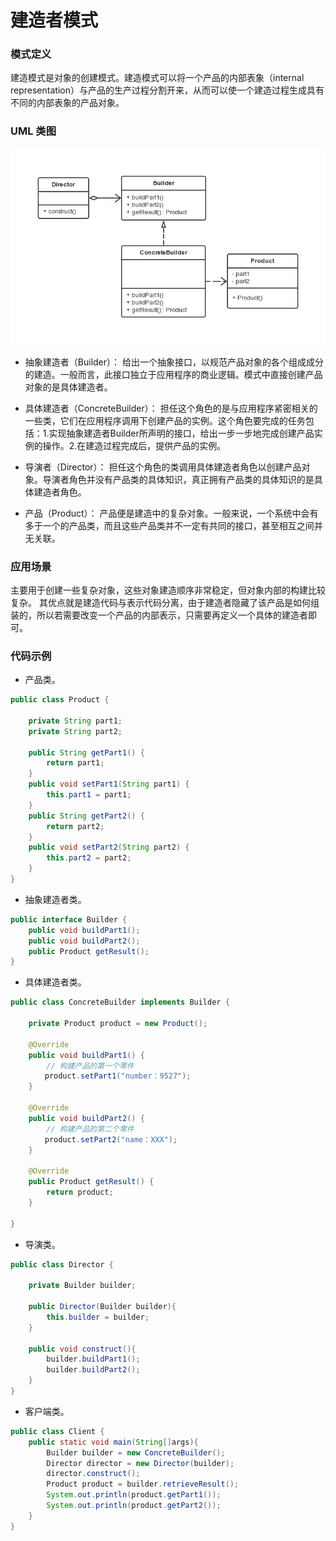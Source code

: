 建造者模式
===

### 模式定义


建造模式是对象的创建模式。建造模式可以将一个产品的内部表象（internal representation）与产品的生产过程分割开来，从而可以使一个建造过程生成具有不同的内部表象的产品对象。

### UML 类图

![Alt text](img/builder.png)

- 抽象建造者（Builder）：
给出一个抽象接口，以规范产品对象的各个组成成分的建造。一般而言，此接口独立于应用程序的商业逻辑。模式中直接创建产品对象的是具体建造者。

- 具体建造者（ConcreteBuilder）：
担任这个角色的是与应用程序紧密相关的一些类，它们在应用程序调用下创建产品的实例。这个角色要完成的任务包括：1.实现抽象建造者Builder所声明的接口，给出一步一步地完成创建产品实例的操作。2.在建造过程完成后，提供产品的实例。

- 导演者（Director）：
担任这个角色的类调用具体建造者角色以创建产品对象。导演者角色并没有产品类的具体知识，真正拥有产品类的具体知识的是具体建造者角色。

- 产品（Product）：
产品便是建造中的复杂对象。一般来说，一个系统中会有多于一个的产品类，而且这些产品类并不一定有共同的接口，甚至相互之间并无关联。


### 应用场景

主要用于创建一些复杂对象，这些对象建造顺序非常稳定，但对象内部的构建比较复杂。
其优点就是建造代码与表示代码分离，由于建造者隐藏了该产品是如何组装的，所以若需要改变一个产品的内部表示，只需要再定义一个具体的建造者即可。

### 代码示例

- 产品类。

```java
public class Product {

    private String part1;
    private String part2;
    
    public String getPart1() {
        return part1;
    }
    public void setPart1(String part1) {
        this.part1 = part1;
    }
    public String getPart2() {
        return part2;
    }
    public void setPart2(String part2) {
        this.part2 = part2;
    }
}
```

- 抽象建造者类。

```java
public interface Builder {
    public void buildPart1();
    public void buildPart2();
    public Product getResult();
}
```

- 具体建造者类。

```java
public class ConcreteBuilder implements Builder {

    private Product product = new Product();

    @Override
    public void buildPart1() {
        // 构建产品的第一个零件
 　　　　product.setPart1("number：9527");
    }

    @Override
    public void buildPart2() {
        // 构建产品的第二个零件
 　　　　product.setPart2("name：XXX");
    }

    @Override
    public Product getResult() {
        return product;
    }

}
```

- 导演类。

```java
public class Director {

    private Builder builder;

    public Director(Builder builder){
        this.builder = builder;
    }

    public void construct(){
        builder.buildPart1();
        builder.buildPart2();
    }
}
```

- 客户端类。

```java
public class Client {
    public static void main(String[]args){
        Builder builder = new ConcreteBuilder();
        Director director = new Director(builder);
        director.construct();
        Product product = builder.retrieveResult();
        System.out.println(product.getPart1());
        System.out.println(product.getPart2());
    }
}
```
